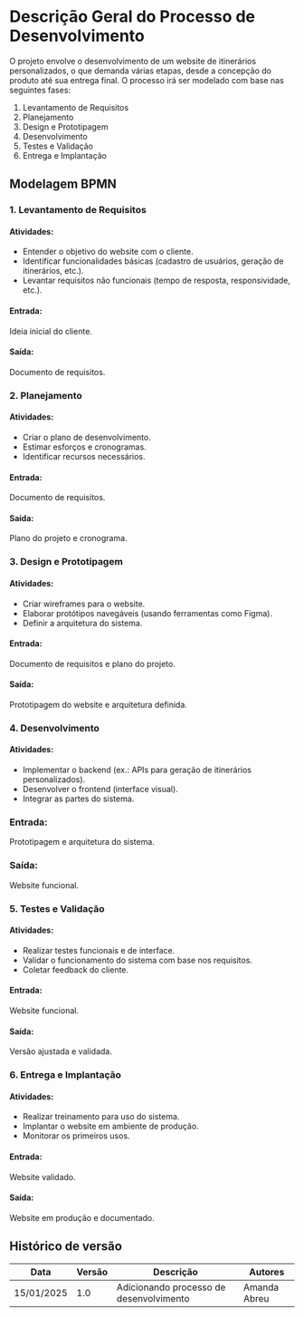 # Descrição Geral do Processo de Desenvolvimento 

O projeto envolve o desenvolvimento de um website de itinerários personalizados, o que demanda várias etapas, desde a concepção do produto até sua entrega final. O processo irá ser modelado com base nas seguintes fases:

1. Levantamento de Requisitos
2. Planejamento
3. Design e Prototipagem
4. Desenvolvimento
5. Testes e Validação
6. Entrega e Implantação

## Modelagem BPMN

### 1. Levantamento de Requisitos
#### Atividades:
- Entender o objetivo do website com o cliente.
- Identificar funcionalidades básicas (cadastro de usuários, geração de itinerários, etc.).
- Levantar requisitos não funcionais (tempo de resposta, responsividade, etc.).
  
#### Entrada: 
Ideia inicial do cliente.
#### Saída: 
Documento de requisitos.

### 2. Planejamento
#### Atividades:
- Criar o plano de desenvolvimento.
- Estimar esforços e cronogramas.
- Identificar recursos necessários.
  
#### Entrada: 
Documento de requisitos.
#### Saída: 
Plano do projeto e cronograma.

### 3. Design e Prototipagem
#### Atividades:
- Criar wireframes para o website.
- Elaborar protótipos navegáveis (usando ferramentas como Figma).
- Definir a arquitetura do sistema.
  
#### Entrada: 
Documento de requisitos e plano do projeto.
#### Saída: 
Prototipagem do website e arquitetura definida.

### 4. Desenvolvimento
#### Atividades:
- Implementar o backend (ex.: APIs para geração de itinerários personalizados).
- Desenvolver o frontend (interface visual).
- Integrar as partes do sistema.
  
### Entrada: 
Prototipagem e arquitetura do sistema.
### Saída: 
Website funcional.

### 5. Testes e Validação
#### Atividades:
- Realizar testes funcionais e de interface.
- Validar o funcionamento do sistema com base nos requisitos.
- Coletar feedback do cliente.
  
#### Entrada: 
Website funcional.
#### Saída: 
Versão ajustada e validada.

### 6. Entrega e Implantação
#### Atividades:
- Realizar treinamento para uso do sistema.
- Implantar o website em ambiente de produção.
- Monitorar os primeiros usos.
  
#### Entrada: 
Website validado.
#### Saída: 
Website em produção e documentado.

## Histórico de versão

|Data|Versão|Descrição|Autores|
|--|--|--|--|
|15/01/2025|1.0|Adicionando processo de desenvolvimento|Amanda Abreu|